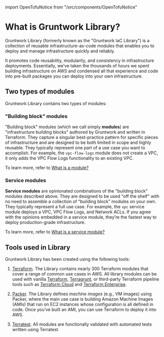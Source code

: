 import OpenTofuNotice from "/src/components/OpenTofuNotice"

# What is Gruntwork Library?

Gruntwork Library (formerly known as the "Gruntwork IaC Library") is a collection of reusable infrastructure-as-code modules that enables you to deploy and manage infrastructure quickly and reliably.

It promotes code reusability, modularity, and consistency in infrastructure deployments. Essentially, we’ve taken the thousands of hours we spent building infrastructure on AWS and condensed all that experience and code into pre-built packages you can deploy into your own infrastructure.

## Two types of modules

Gruntwork Library contains two types of modules:

### "Building block" modules

"Building block" modules (which we call simply **modules**) are "infrastructure building blocks" authored by Gruntwork and written in Terraform. They capture a singular best-practice pattern for specific pieces of infrastructure and are designed to be both limited in scope and highly reusable. They typically represent one part of a use case you want to accomplish. For example, the `vpc-flow-logs` module does not create a VPC, it only adds the VPC Flow Logs functionality to an existing VPC.

To learn more, refer to [What is a module?](./modules.md)

### Service modules

**Service modules** are opinionated combinations of the "building block" modules described above. They are designed to be used "off the shelf" with no need to assemble a collection of “building block” modules on your own. They typically represent a full use case. For example, the `vpc` service module deploys a VPC, VPC Flow Logs, and Network ACLs. If you agree with the opinions embedded in a service module, they’re the fastest way to deploy production-grade infrastructure.

To learn more, refer to [What is a service module?](./services.md)

## Tools used in Library

<OpenTofuNotice />

Gruntwork Library has been created using the following tools:

1. [Terraform](https://www.terraform.io/). The Library contains nearly 300 Terraform modules that cover a range of common use cases in AWS. All library modules can be used with vanilla [Terraform](https://www.terraform.io/), [Terragrunt](https://terragrunt.gruntwork.io/), or third-party Terraform pipeline tools such as [Terraform Cloud](https://www.hashicorp.com/blog/announcing-terraform-cloud/) and [Terraform Enterprise](https://www.terraform.io/docs/enterprise/index.html).

1. [Packer](https://www.packer.io/). The Library defines _machine images_ (e.g., VM images) using Packer, where the main use case is building Amazon Machine Images (AMIs) that run on EC2 instances whose configuration is all defined in code. Once you’ve built an AMI, you can use Terraform to deploy it into AWS.

1. [Terratest](https://terratest.gruntwork.io/). All modules are functionally validated with automated tests written using Terratest.


<!-- ##DOCS-SOURCER-START
{
  "sourcePlugin": "local-copier",
  "hash": "e7f3723100a2d29a9c1b0cefe25d7fe7"
}
##DOCS-SOURCER-END -->
